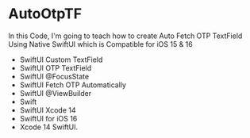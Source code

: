# AutoOtpTF
In this Code, I'm going to teach how to create Auto Fetch OTP TextField Using Native SwiftUI which is Compatible for iOS 15 & 16 
- SwiftUI Custom TextField 
- SwiftUI OTP TextField 
- SwiftUI @FocusState 
- SwiftUI Fetch OTP Automatically 
- SwiftUI @ViewBuilder
- Swift 
- SwiftUI Xcode 14 
- SwiftUI for iOS 16 
- Xcode 14 SwiftUI.
